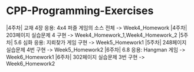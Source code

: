 # CPP-Programming-Exercises
|4주차| 교재 4장 응용: 4x4 퍼즐 게임의 소스 전체 -> Week4_Homework
|4주차| 203페이지 실습문제 4 구현 -> Week4_Homework_1,Week4_Homework_2
|5주차| 5.6 심화 응용: 지뢰찾가 게임 구현 -> Week5_Homework1
|5주차| 248페이지 실습문제 4번 구현 -> Week5_Homework2
|6주차| 6.8 응용: Hangman 게임 -> Week6_Homework1
|6주차| 302페이지 실습문제 3번 구현 -> Week6_Homework2
